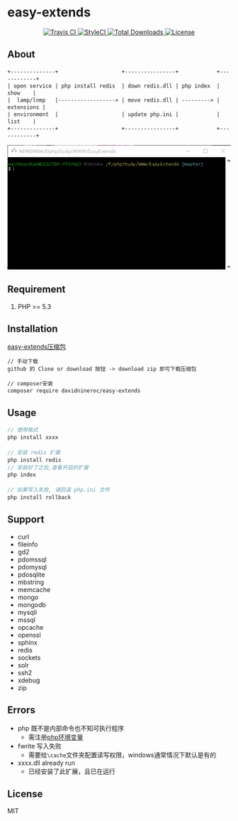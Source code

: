 ﻿# easy-extends

<p align="center">
    <a href="https://travis-ci.org/DavidNineRoc/easy-extends">
        <img src="https://travis-ci.org/DavidNineRoc/easy-extends.svg?branch=master" alt="Travis CI">
    </a>
    <a href="https://styleci.io/repos/103732839">
        <img src="https://styleci.io/repos/103732839/shield?branch=master" alt="StyleCI">
    </a>
    <a href="https://packagist.org/packages/davidnineroc/easy-extends">
        <img src="https://poser.pugx.org/davidnineroc/easy-extends/downloads" alt="Total Downloads">
    </a>
    <a href="https://packagist.org/packages/davidnineroc/easy-extends">
        <img src="https://poser.pugx.org/davidnineroc/easy-extends/license" alt="License">
    </a>
</p> 

## About
```
+--------------+                    +----------------+            +------------+
| open service | php install redis  | down redis.dll | php index  |    show    |
|  lamp/lnmp   |------------------> | move redis.dll | ---------> | extensions |
| environment  |                    | update php.ini |            |    list    |
+--------------+                    +----------------+            +------------+
```
![下载redis](media/redis.gif)

## Requirement
1. PHP >= 5.3

## Installation
[easy-extends压缩包](https://github.com/davidnineroc/easy-extends/archive/master.zip)
```shell
// 手动下载
github 的 Clone or download 按钮 -> download zip 即可下载压缩包

// composer安装
composer require davidnineroc/easy-extends
```
## Usage
```php
// 使用格式
php install xxxx

// 安装 redis 扩展
php install redis
// 安装好了之后,查看开启的扩展
php index

// 如果写入失败, 请回滚 php.ini 文件
php install rollback
```
## Support
* curl
* fileinfo
* gd2
* pdomssql
* pdomysql
* pdosqlite
* mbstring
* memcache
* mongo
* mongodb
* mysqli
* mssql
* opcache
* openssl
* sphinx
* redis
* sockets
* solr
* ssh2
* xdebug
* zip

## Errors
* php 既不是内部命令也不知可执行程序
    * 需注册[php环境变量](http://blog.shiguopeng.cn/article/10201.html)
* fwrite 写入失败
    * 需要给`\cache`文件夹配置读写权限，windows通常情况下默认是有的
* xxxx.dll already run
    * 已经安装了此扩展，且已在运行
## License
MIT
